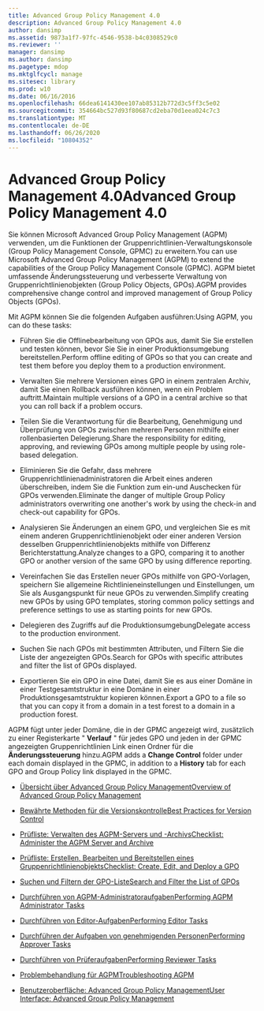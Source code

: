 ```yaml
---
title: Advanced Group Policy Management 4.0
description: Advanced Group Policy Management 4.0
author: dansimp
ms.assetid: 9873a1f7-97fc-4546-9538-b4c0308529c0
ms.reviewer: ''
manager: dansimp
ms.author: dansimp
ms.pagetype: mdop
ms.mktglfcycl: manage
ms.sitesec: library
ms.prod: w10
ms.date: 06/16/2016
ms.openlocfilehash: 66dea6141430ee107ab85312b772d3c5ff3c5e02
ms.sourcegitcommit: 354664bc527d93f80687cd2eba70d1eea024c7c3
ms.translationtype: MT
ms.contentlocale: de-DE
ms.lasthandoff: 06/26/2020
ms.locfileid: "10804352"
---
```

# <span data-ttu-id="47083-103">Advanced Group Policy Management 4.0</span><span class="sxs-lookup"><span data-stu-id="47083-103">Advanced Group Policy Management 4.0</span></span>


<span data-ttu-id="47083-104">Sie können Microsoft Advanced Group Policy Management (AGPM) verwenden, um die Funktionen der Gruppenrichtlinien-Verwaltungskonsole (Group Policy Management Console, GPMC) zu erweitern.</span><span class="sxs-lookup"><span data-stu-id="47083-104">You can use Microsoft Advanced Group Policy Management (AGPM) to extend the capabilities of the Group Policy Management Console (GPMC).</span></span> <span data-ttu-id="47083-105">AGPM bietet umfassende Änderungssteuerung und verbesserte Verwaltung von Gruppenrichtlinienobjekten (Group Policy Objects, GPOs).</span><span class="sxs-lookup"><span data-stu-id="47083-105">AGPM provides comprehensive change control and improved management of Group Policy Objects (GPOs).</span></span>

<span data-ttu-id="47083-106">Mit AGPM können Sie die folgenden Aufgaben ausführen:</span><span class="sxs-lookup"><span data-stu-id="47083-106">Using AGPM, you can do these tasks:</span></span>

-   <span data-ttu-id="47083-107">Führen Sie die Offlinebearbeitung von GPOs aus, damit Sie Sie erstellen und testen können, bevor Sie Sie in einer Produktionsumgebung bereitstellen.</span><span class="sxs-lookup"><span data-stu-id="47083-107">Perform offline editing of GPOs so that you can create and test them before you deploy them to a production environment.</span></span>

-   <span data-ttu-id="47083-108">Verwalten Sie mehrere Versionen eines GPO in einem zentralen Archiv, damit Sie einen Rollback ausführen können, wenn ein Problem auftritt.</span><span class="sxs-lookup"><span data-stu-id="47083-108">Maintain multiple versions of a GPO in a central archive so that you can roll back if a problem occurs.</span></span>

-   <span data-ttu-id="47083-109">Teilen Sie die Verantwortung für die Bearbeitung, Genehmigung und Überprüfung von GPOs zwischen mehreren Personen mithilfe einer rollenbasierten Delegierung.</span><span class="sxs-lookup"><span data-stu-id="47083-109">Share the responsibility for editing, approving, and reviewing GPOs among multiple people by using role-based delegation.</span></span>

-   <span data-ttu-id="47083-110">Eliminieren Sie die Gefahr, dass mehrere Gruppenrichtlinienadministratoren die Arbeit eines anderen überschreiben, indem Sie die Funktion zum ein-und Auschecken für GPOs verwenden.</span><span class="sxs-lookup"><span data-stu-id="47083-110">Eliminate the danger of multiple Group Policy administrators overwriting one another's work by using the check-in and check-out capability for GPOs.</span></span>

-   <span data-ttu-id="47083-111">Analysieren Sie Änderungen an einem GPO, und vergleichen Sie es mit einem anderen Gruppenrichtlinienobjekt oder einer anderen Version desselben Gruppenrichtlinienobjekts mithilfe von Differenz Berichterstattung.</span><span class="sxs-lookup"><span data-stu-id="47083-111">Analyze changes to a GPO, comparing it to another GPO or another version of the same GPO by using difference reporting.</span></span>

-   <span data-ttu-id="47083-112">Vereinfachen Sie das Erstellen neuer GPOs mithilfe von GPO-Vorlagen, speichern Sie allgemeine Richtlinieneinstellungen und Einstellungen, um Sie als Ausgangspunkt für neue GPOs zu verwenden.</span><span class="sxs-lookup"><span data-stu-id="47083-112">Simplify creating new GPOs by using GPO templates, storing common policy settings and preference settings to use as starting points for new GPOs.</span></span>

-   <span data-ttu-id="47083-113">Delegieren des Zugriffs auf die Produktionsumgebung</span><span class="sxs-lookup"><span data-stu-id="47083-113">Delegate access to the production environment.</span></span>

-   <span data-ttu-id="47083-114">Suchen Sie nach GPOs mit bestimmten Attributen, und Filtern Sie die Liste der angezeigten GPOs.</span><span class="sxs-lookup"><span data-stu-id="47083-114">Search for GPOs with specific attributes and filter the list of GPOs displayed.</span></span>

-   <span data-ttu-id="47083-115">Exportieren Sie ein GPO in eine Datei, damit Sie es aus einer Domäne in einer Testgesamtstruktur in eine Domäne in einer Produktionsgesamtstruktur kopieren können.</span><span class="sxs-lookup"><span data-stu-id="47083-115">Export a GPO to a file so that you can copy it from a domain in a test forest to a domain in a production forest.</span></span>

<span data-ttu-id="47083-116">AGPM fügt unter jeder Domäne, die in der GPMC angezeigt wird, zusätzlich zu einer Registerkarte " **Verlauf** " für jedes GPO und jeden in der GPMC angezeigten Gruppenrichtlinien Link einen Ordner für die **Änderungssteuerung** hinzu.</span><span class="sxs-lookup"><span data-stu-id="47083-116">AGPM adds a **Change Control** folder under each domain displayed in the GPMC, in addition to a **History** tab for each GPO and Group Policy link displayed in the GPMC.</span></span>

-   [<span data-ttu-id="47083-117">Übersicht über Advanced Group Policy Management</span><span class="sxs-lookup"><span data-stu-id="47083-117">Overview of Advanced Group Policy Management</span></span>](overview-of-advanced-group-policy-management-agpm40.md)

-   [<span data-ttu-id="47083-118">Bewährte Methoden für die Versionskontrolle</span><span class="sxs-lookup"><span data-stu-id="47083-118">Best Practices for Version Control</span></span>](best-practices-for-version-control-agpm40.md)

-   [<span data-ttu-id="47083-119">Prüfliste: Verwalten des AGPM-Servers und -Archivs</span><span class="sxs-lookup"><span data-stu-id="47083-119">Checklist: Administer the AGPM Server and Archive</span></span>](checklist-administer-the-agpm-server-and-archive-agpm40.md)

-   [<span data-ttu-id="47083-120">Prüfliste: Erstellen, Bearbeiten und Bereitstellen eines Gruppenrichtlinienobjekts</span><span class="sxs-lookup"><span data-stu-id="47083-120">Checklist: Create, Edit, and Deploy a GPO</span></span>](checklist-create-edit-and-deploy-a-gpo-agpm40.md)

-   [<span data-ttu-id="47083-121">Suchen und Filtern der GPO-Liste</span><span class="sxs-lookup"><span data-stu-id="47083-121">Search and Filter the List of GPOs</span></span>](search-and-filter-the-list-of-gpos.md)

-   [<span data-ttu-id="47083-122">Durchführen von AGPM-Administratoraufgaben</span><span class="sxs-lookup"><span data-stu-id="47083-122">Performing AGPM Administrator Tasks</span></span>](performing-agpm-administrator-tasks-agpm40.md)

-   [<span data-ttu-id="47083-123">Durchführen von Editor-Aufgaben</span><span class="sxs-lookup"><span data-stu-id="47083-123">Performing Editor Tasks</span></span>](performing-editor-tasks-agpm40.md)

-   [<span data-ttu-id="47083-124">Durchführen der Aufgaben von genehmigenden Personen</span><span class="sxs-lookup"><span data-stu-id="47083-124">Performing Approver Tasks</span></span>](performing-approver-tasks-agpm40.md)

-   [<span data-ttu-id="47083-125">Durchführen von Prüferaufgaben</span><span class="sxs-lookup"><span data-stu-id="47083-125">Performing Reviewer Tasks</span></span>](performing-reviewer-tasks-agpm40.md)

-   [<span data-ttu-id="47083-126">Problembehandlung für AGPM</span><span class="sxs-lookup"><span data-stu-id="47083-126">Troubleshooting AGPM</span></span>](troubleshooting-agpm-agpm40.md)

-   [<span data-ttu-id="47083-127">Benutzeroberfläche: Advanced Group Policy Management</span><span class="sxs-lookup"><span data-stu-id="47083-127">User Interface: Advanced Group Policy Management</span></span>](user-interface-advanced-group-policy-management-agpm40.md)

 

 





